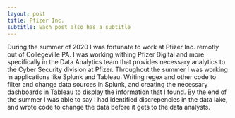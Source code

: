 ```yaml
---
layout: post
title: Pfizer Inc.
subtitle: Each post also has a subtitle
---
```


During the summer of 2020 I was fortunate to work at Pfizer Inc. remotly out of Collegeville PA. I was working withing Pfizer Digital and 
more specifically in the Data Analytics team that provides necessary analytics to the Cyber Security division at Pfizer. Throughout the summer
I was working in applications like Splunk and Tableau. Writing regex and other code to filter and change data sources in Splunk, and creating
the necessary dashboards in Tableau to display the information that I found. By the end of the summer I was able to say I had identified 
discrepencies in the data lake, and wrote code to change the data before it gets to the data analysts.
